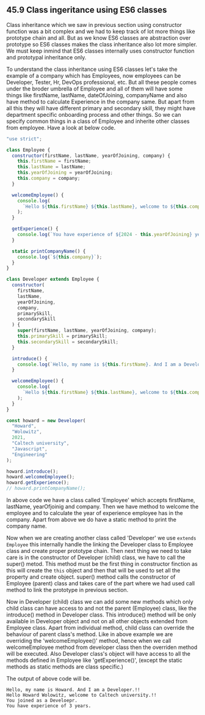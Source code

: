 ## 45.9 Class ingeritance using ES6 classes

Class inheritance which we saw in previous section using constructor function was a bit complex and we had to keep track of lot more things like prototype chain and all. But as we know ES6 classes are abstraction over prototype so ES6 classes makes the class inheritance also lot more simpler. We must keep inmind that ES6 classes internally uses constructor function and prototypal inheritance only.

To understand the class inheritance using ES6 classes let's take the example of a company which has Employees, now employees can be Developer, Tester, Hr, DevOps professional, etc. But all these people comes under the broder umbrella of Employee and all of them will have some things like firstName, lastName, dateOfJoining, companyName and also have method to calculate Experience in the company same. But apart from all this they will have different primary and secondary skill, they might have department specific onboarding process and other things. So we can specify common things in a class of Employee and inherite other classes from employee. Have a look at below code.

```javascript
"use strict";

class Employee {
  constructor(firstName, lastName, yearOfJoining, company) {
    this.firstName = firstName;
    this.lastName = lastName;
    this.yearOfJoining = yearOfJoining;
    this.company = company;
  }

  welcomeEmployee() {
    console.log(
      `Hello ${this.firstName} ${this.lastName}, welcome to ${this.company}.!!`
    );
  }

  getExperience() {
    console.log(`You have experience of ${2024 - this.yearOfJoining} years.`);
  }

  static printCompanyName() {
    console.log(`${this.company}`);
  }
}

class Developer extends Employee {
  constructor(
    firstName,
    lastName,
    yearOfJoining,
    company,
    primarySkill,
    secondarySkill
  ) {
    super(firstName, lastName, yearOfJoining, company);
    this.primarySkill = primarySkill;
    this.secondarySkill = secondarySkill;
  }

  introduce() {
    console.log(`Hello, my name is ${this.firstName}. And I am a Developer.!!`);
  }

  welcomeEmployee() {
    console.log(
      `Hello ${this.firstName} ${this.lastName}, welcome to ${this.company}.!!\nYou joined as a Develoepr.`
    );
  }
}

const howard = new Developer(
  "Howard",
  "Wolowitz",
  2021,
  "Caltech university",
  "Javascript",
  "Engineering"
);

howard.introduce();
howard.welcomeEmployee();
howard.getExperience();
// howard.printCompanyName();
```

In above code we have a class called 'Employee' which accepts firstName, lastName, yearOfjoinig and company. Then we have method to welcome the employee and to calculate the year of experience employee has in the company. Apart from above we do have a static method to print the company name.

Now when we are creating another class called 'Developer' we use `extends Employee` this internally handle the linking the Developer class to Employee class and create proper prototype chain. Then next thing we need to take care is in the constructor of Developer (child) class, we have to call the super() metod. This method must be the first thing in constructor finction as this will create the `this` object and then that will be used to set all the property and create object. super() method calls the constructor of Employee (parent) class and takes care of the part where we had used call method to link the prototype in previous section.

Now in Developer (child) class we can add some new methods which only child class can have access to and not the parent (Employee) class, like the introduce() method in Developer class. This introduce() method will be only available in Developer object and not on all other objects extended from Employee class. Apart from individual method, child class can override the behaviour of parent class's method. Like in above example we are overriding the 'welcomeEmployee()' method, hence when we call welcomeEmployee method from developer class then the overriden method will be executed. Also Developer class's object will have access to all the methods defined in Employee like 'getExperience()', (except the static methods as static methods are class specific.)

The output of above code will be.

```
Hello, my name is Howard. And I am a Developer.!!
Hello Howard Wolowitz, welcome to Caltech university.!!
You joined as a Develoepr.
You have experience of 3 years.
```

